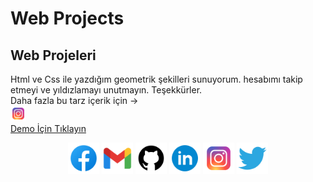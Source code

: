 # Web Projects
## Web Projeleri

Html ve Css ile yazdığım geometrik şekilleri sunuyorum. hesabımı takip etmeyi ve yıldızlamayı unutmayın. Teşekkürler.<br/>
Daha fazla bu tarz içerik için → <code><a href="https://instagram.com/codingwithnihat" target="_blank">
	  <img width="25px" src="https://raw.githubusercontent.com/nihatxp/nihatxp/master/assets/instagram-512.svg" alt="Instagram"/></a></code><br/>
[Demo İçin Tıklayın](https://nihatxp.github.io/Web-Projects/)


<p align="center">
  <a href="https://facebook.com/nihatxp" target="_blank">
	  <img width="50px" src="https://raw.githubusercontent.com/nihatxp/nihatxp/master/assets/facebook.svg" alt="Website"/></a>
	
  <a href="mailto:nihat.aliyev889@gmail.com">
	  <img width="50px" src="https://raw.githubusercontent.com/nihatxp/nihatxp/master/assets/gmail.svg" alt="Gmail"/></a>
	
  <a href="https://github.com/nihatxp" target="_blank">
	  <img width="50px" src="https://raw.githubusercontent.com/nihatxp/nihatxp/master/assets/github.svg" alt="GitHub"/></a>
	
  <a href="https://www.linkedin.com/in/nihatxp" target="_blank">
	  <img width="50px" src="https://raw.githubusercontent.com/nihatxp/nihatxp/master/assets/linkedin.svg" alt="LinkedIn"/></a>
	
  <a href="https://instagram.com/nihatxp" target="_blank">
	  <img width="50px" src="https://raw.githubusercontent.com/nihatxp/nihatxp/master/assets/instagram-512.svg" alt="Instagram"/></a>
	
  <a href="https://twitter.com/nihatlyv" target="_blank">
	  <img width="50px" src="https://raw.githubusercontent.com/nihatxp/nihatxp/master/assets/twitter.svg" alt="Twitter" /></a>
</p>
